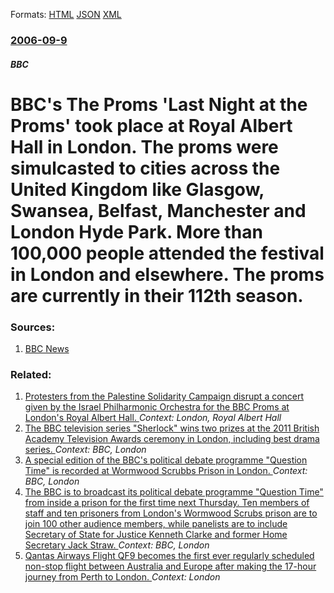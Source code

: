 
Formats: [HTML](/news/2006/09/9/bbc-s-the-proms-last-night-at-the-proms-took-place-at-royal-albert-hall-in-london-the-proms-were-simulcasted-to-cities-across-the-united.html)  [JSON](/news/2006/09/9/bbc-s-the-proms-last-night-at-the-proms-took-place-at-royal-albert-hall-in-london-the-proms-were-simulcasted-to-cities-across-the-united.json)  [XML](/news/2006/09/9/bbc-s-the-proms-last-night-at-the-proms-took-place-at-royal-albert-hall-in-london-the-proms-were-simulcasted-to-cities-across-the-united.xml)  

### [2006-09-9](/news/2006/09/9/index.md)

##### BBC
#  BBC's The Proms 'Last Night at the Proms' took place at Royal Albert Hall in London. The proms were simulcasted to cities across the United Kingdom like Glasgow, Swansea, Belfast, Manchester and London Hyde Park. More than 100,000 people attended the festival in London and elsewhere. The proms are currently in their 112th season. 




### Sources:

1. [BBC News](http://news.bbc.co.uk/1/hi/scotland/glasgow_and_west/5330842.stm)

### Related:

1. [Protesters from the Palestine Solidarity Campaign disrupt a concert given by the Israel Philharmonic Orchestra for the BBC Proms at London's Royal Albert Hall. ](/news/2011/09/1/protesters-from-the-palestine-solidarity-campaign-disrupt-a-concert-given-by-the-israel-philharmonic-orchestra-for-the-bbc-proms-at-london-s.md) _Context: London, Royal Albert Hall_
2. [The BBC television series "Sherlock" wins two prizes at the 2011 British Academy Television Awards ceremony in London, including best drama series. ](/news/2011/05/22/the-bbc-television-series-sherlock-wins-two-prizes-at-the-2011-british-academy-television-awards-ceremony-in-london-including-best-drama.md) _Context: BBC, London_
3. [A special edition of the BBC's political debate programme "Question Time" is recorded at Wormwood Scrubbs Prison in London. ](/news/2011/05/19/a-special-edition-of-the-bbc-s-political-debate-programme-question-time-is-recorded-at-wormwood-scrubbs-prison-in-london.md) _Context: BBC, London_
4. [The BBC is to broadcast its political debate programme "Question Time" from inside a prison for the first time next Thursday. Ten members of staff and ten prisoners from London's Wormwood Scrubs prison are to join 100 other audience members, while panelists are to include Secretary of State for Justice Kenneth Clarke and former Home Secretary Jack Straw. ](/news/2011/05/12/the-bbc-is-to-broadcast-its-political-debate-programme-question-time-from-inside-a-prison-for-the-first-time-next-thursday-ten-members-of.md) _Context: BBC, London_
5. [Qantas Airways Flight QF9 becomes the first ever regularly scheduled non-stop flight between Australia and Europe after making the 17-hour journey from Perth to London. ](/news/2018/03/25/qantas-airways-flight-qf9-becomes-the-first-ever-regularly-scheduled-non-stop-flight-between-australia-and-europe-after-making-the-17-hour-j.md) _Context: London_
